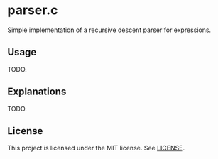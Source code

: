 # parser.c

Simple implementation of a recursive descent parser for expressions.

## Usage

TODO.

## Explanations

TODO.

## License

This project is licensed under the MIT license. See [LICENSE](./LICENSE).
